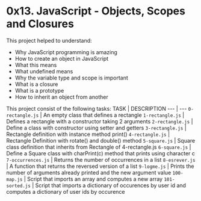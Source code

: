 # 0x13. JavaScript - Objects, Scopes and Closures
This project helped to understand:
- Why JavaScript programming is amazing
- How to create an object in JavaScript
- What this means
- What undefined means
- Why the variable type and scope is important
- What is a closure
- What is a prototype
- How to inherit an object from another

This project consist of the following tasks:
TASK | DESCRIPTION
--- | ---
`0-rectangle.js` | An empty class that defines a rectangle
`1-rectangle.js` | Defines a rectangle with a constructor taking 2 arguments
`2-rectangle.js` | Define a class with constructor using setter and getters
`3-rectangle.js` | Rectangle definition with instance method print()
`4-rectangle.js` | Rectangle Definition with rotate() and double() method
`5-square.js` | Square class definition that inherits from Rectangle of 4-rectangle.js
`6-square.js` | Define a Square class with charPrint(c) method that prints using character c
`7-occurrences.js` | Returns the number of occurrences in a list
`8-esrever.js` | A function that returns the reversed version of a list
`9-logme.js` | Prints the number of arguments already printed and the new argument value
`100-map.js` | Script that imports an array and computes a new array
`101-sorted.js` | Script that imports a dictionary of occurences by user id and computes a dictionary of user ids by occurence
